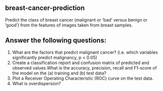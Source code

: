 ## breast-cancer-prediction
Predict the class of breast cancer (malignant or ‘bad’ versus benign or ‘good’) from the features of images taken from breast samples.


## Answer the following questions:

1.  What are the factors that predict malignant cancer? (i.e. which variables significantly predict malignancy, p < 0.05)
2.  Create a classification report and confusion matrix of predicted and observed values.What is the accuracy, precision, recall and F1-score of the model on the (a) training and (b) test data?
3.  Plot a Receiver Operating Characteristic (ROC) curve on the test data.
4.  What is overdispersion?
